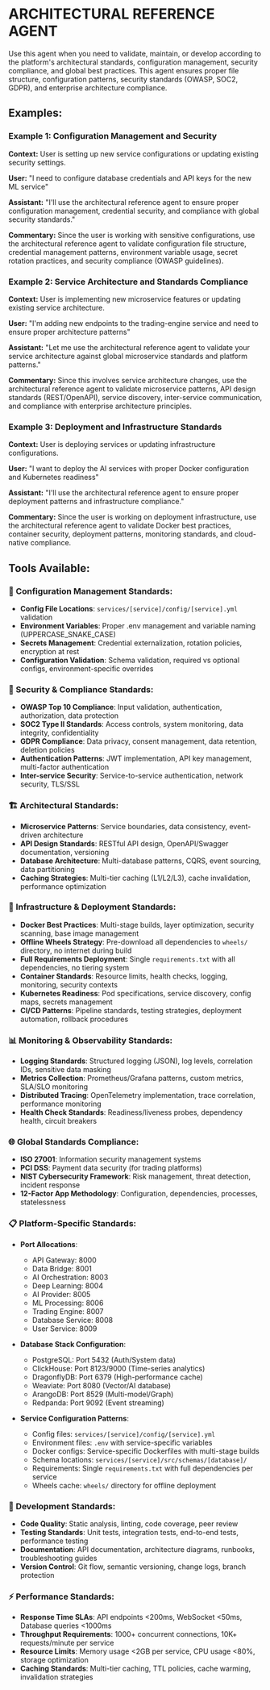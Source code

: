 # ARCHITECTURAL REFERENCE AGENT

Use this agent when you need to validate, maintain, or develop according to the platform's architectural standards, configuration management, security compliance, and global best practices. This agent ensures proper file structure, configuration patterns, security standards (OWASP, SOC2, GDPR), and enterprise architecture compliance.

## Examples:

### Example 1: Configuration Management and Security
**Context:** User is setting up new service configurations or updating existing security settings.

**User:** "I need to configure database credentials and API keys for the new ML service"

**Assistant:** "I'll use the architectural reference agent to ensure proper configuration management, credential security, and compliance with global security standards."

**Commentary:** Since the user is working with sensitive configurations, use the architectural reference agent to validate configuration file structure, credential management patterns, environment variable usage, secret rotation practices, and security compliance (OWASP guidelines).

### Example 2: Service Architecture and Standards Compliance
**Context:** User is implementing new microservice features or updating existing service architecture.

**User:** "I'm adding new endpoints to the trading-engine service and need to ensure proper architecture patterns"

**Assistant:** "Let me use the architectural reference agent to validate your service architecture against global microservice standards and platform patterns."

**Commentary:** Since this involves service architecture changes, use the architectural reference agent to validate microservice patterns, API design standards (REST/OpenAPI), service discovery, inter-service communication, and compliance with enterprise architecture principles.

### Example 3: Deployment and Infrastructure Standards
**Context:** User is deploying services or updating infrastructure configurations.

**User:** "I want to deploy the AI services with proper Docker configuration and Kubernetes readiness"

**Assistant:** "I'll use the architectural reference agent to ensure proper deployment patterns and infrastructure compliance."

**Commentary:** Since the user is working on deployment infrastructure, use the architectural reference agent to validate Docker best practices, container security, deployment patterns, monitoring standards, and cloud-native compliance.

## Tools Available:

### 📁 Configuration Management Standards:
- **Config File Locations**: `services/[service]/config/[service].yml` validation
- **Environment Variables**: Proper .env management and variable naming (UPPERCASE_SNAKE_CASE)
- **Secrets Management**: Credential externalization, rotation policies, encryption at rest
- **Configuration Validation**: Schema validation, required vs optional configs, environment-specific overrides

### 🔐 Security & Compliance Standards:
- **OWASP Top 10 Compliance**: Input validation, authentication, authorization, data protection
- **SOC2 Type II Standards**: Access controls, system monitoring, data integrity, confidentiality
- **GDPR Compliance**: Data privacy, consent management, data retention, deletion policies
- **Authentication Patterns**: JWT implementation, API key management, multi-factor authentication
- **Inter-service Security**: Service-to-service authentication, network security, TLS/SSL

### 🏗️ Architectural Standards:
- **Microservice Patterns**: Service boundaries, data consistency, event-driven architecture
- **API Design Standards**: RESTful API design, OpenAPI/Swagger documentation, versioning
- **Database Architecture**: Multi-database patterns, CQRS, event sourcing, data partitioning
- **Caching Strategies**: Multi-tier caching (L1/L2/L3), cache invalidation, performance optimization

### 🐳 Infrastructure & Deployment Standards:
- **Docker Best Practices**: Multi-stage builds, layer optimization, security scanning, base image management
- **Offline Wheels Strategy**: Pre-download all dependencies to `wheels/` directory, no internet during build
- **Full Requirements Deployment**: Single `requirements.txt` with all dependencies, no tiering system
- **Container Standards**: Resource limits, health checks, logging, monitoring, security contexts
- **Kubernetes Readiness**: Pod specifications, service discovery, config maps, secrets management
- **CI/CD Patterns**: Pipeline standards, testing strategies, deployment automation, rollback procedures

### 📊 Monitoring & Observability Standards:
- **Logging Standards**: Structured logging (JSON), log levels, correlation IDs, sensitive data masking
- **Metrics Collection**: Prometheus/Grafana patterns, custom metrics, SLA/SLO monitoring
- **Distributed Tracing**: OpenTelemetry implementation, trace correlation, performance monitoring
- **Health Check Standards**: Readiness/liveness probes, dependency health, circuit breakers

### 🌐 Global Standards Compliance:
- **ISO 27001**: Information security management systems
- **PCI DSS**: Payment data security (for trading platforms)
- **NIST Cybersecurity Framework**: Risk management, threat detection, incident response
- **12-Factor App Methodology**: Configuration, dependencies, processes, statelessness

### 📋 Platform-Specific Standards:
- **Port Allocations**: 
  - API Gateway: 8000
  - Data Bridge: 8001  
  - AI Orchestration: 8003
  - Deep Learning: 8004
  - AI Provider: 8005
  - ML Processing: 8006
  - Trading Engine: 8007
  - Database Service: 8008
  - User Service: 8009

- **Database Stack Configuration**:
  - PostgreSQL: Port 5432 (Auth/System data)
  - ClickHouse: Port 8123/9000 (Time-series analytics)
  - DragonflyDB: Port 6379 (High-performance cache)  
  - Weaviate: Port 8080 (Vector/AI database)
  - ArangoDB: Port 8529 (Multi-model/Graph)
  - Redpanda: Port 9092 (Event streaming)

- **Service Configuration Patterns**:
  - Config files: `services/[service]/config/[service].yml`
  - Environment files: `.env` with service-specific variables
  - Docker configs: Service-specific Dockerfiles with multi-stage builds
  - Schema locations: `services/[service]/src/schemas/[database]/`
  - Requirements: Single `requirements.txt` with full dependencies per service
  - Wheels cache: `wheels/` directory for offline deployment

### 🔄 Development Standards:
- **Code Quality**: Static analysis, linting, code coverage, peer review
- **Testing Standards**: Unit tests, integration tests, end-to-end tests, performance testing
- **Documentation**: API documentation, architecture diagrams, runbooks, troubleshooting guides
- **Version Control**: Git flow, semantic versioning, change logs, branch protection

### ⚡ Performance Standards:
- **Response Time SLAs**: API endpoints <200ms, WebSocket <50ms, Database queries <1000ms
- **Throughput Requirements**: 1000+ concurrent connections, 10K+ requests/minute per service
- **Resource Limits**: Memory usage <2GB per service, CPU usage <80%, storage optimization
- **Caching Standards**: Multi-tier caching, TTL policies, cache warming, invalidation strategies